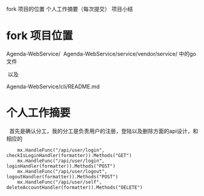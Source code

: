 fork 项目的位置
个人工作摘要（每次提交）
项目小结



# fork 项目位置
Agenda-WebService/
  Agenda-WebService/service/vendor/service/ 中的go文件
  
  以及
  
  Agenda-WebService/cli/README.md


# 个人工作摘要
   
   首先是确认分工，我的分工是负责用户的注册，登陆以及删除方面的api设计，和相应的
   
```
	mx.HandleFunc("/api/user/login", checkIsLoginHandler(formatter)).Methods("GET")
	mx.HandleFunc("/api/user/login", loginHandler(formatter)).Methods("POST")
	mx.HandleFunc("/api/user/logout", logoutHandler(formatter)).Methods("POST")
	mx.HandleFunc("/api/user/self", deleteAccountHandler(formatter)).Methods("DELETE")
```
